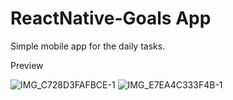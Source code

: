 # ReactNative-Goals App
Simple mobile app for the daily tasks.

Preview


![IMG_C728D3FAFBCE-1](https://user-images.githubusercontent.com/63909504/167152263-f6bb9f6c-bea8-4ebe-af35-11cecef5aba0.jpeg)
![IMG_E7EA4C333F4B-1](https://user-images.githubusercontent.com/63909504/167152341-55e2e8b7-587b-4634-b7dc-772cad53722c.jpeg)

